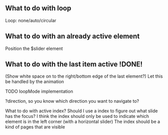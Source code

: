 ## What to do with loop
Loop: none/auto/circular

## What to do with an already active element
Position the $slider element

## What to do with the last item active !DONE!
(Show white space on to the right/bottom edge of the last element?)
Let this be handled by the animation

TODO
loopMode implementation

?direction, so you know which direction you want to navigate to?

What to do with active index? Should I use a index to figure out what slide has the focus?
I think the index should only be used to indicate which element is in the left corner (with a horizontal slider)
The index should be a kind of pages that are visible
